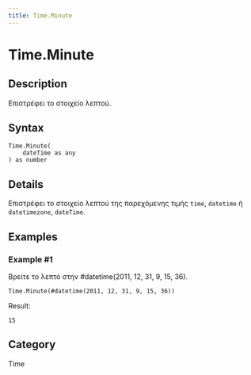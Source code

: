 ```yaml
---
title: Time.Minute
---
```


# Time.Minute


## Description

Επιστρέφει το στοιχείο λεπτού.


## Syntax

```powerquery
Time.Minute(
    dateTime as any
) as number
```


## Details

Επιστρέφει το στοιχείο λεπτού της παρεχόμενης τιμής <code>time</code>, <code>datetime</code> ή <code>datetimezone</code>, <code>dateTime</code>.


## Examples

### Example #1 
Βρείτε το λεπτό στην #datetime(2011, 12, 31, 9, 15, 36).
```powerquery
Time.Minute(#datetime(2011, 12, 31, 9, 15, 36))
```

Result: 
```powerquery
15
```




## Category
Time
